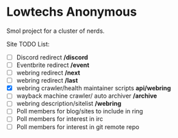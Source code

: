 # Lowtechs Anonymous

Smol project for a cluster of nerds.

Site TODO List:
- [ ] Discord redirect **/discord**
- [ ] Eventbrite redirect **/event**
- [ ] webring redirect **/next**
- [ ] webring redirect **/last**
- [x] webring crawler/health maintainer scripts **api/webring**
- [ ] wayback machine crawler/ auto archiver **/archive**
- [ ] webring description/sitelist **/webring**
- [ ] Poll members for blog/sites to include in ring
- [ ] Poll members for interest in irc
- [ ] Poll members for interest in git remote repo
